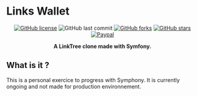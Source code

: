 # Links Wallet

<div align="center">

[![GitHub license](https://img.shields.io/github/license/n-deleforge/links-wallet?style=for-the-badge)](https://github.com/n-deleforge/links-wallet/blob/main/LICENCE)
![GitHub last commit](https://img.shields.io/github/last-commit/n-deleforge/links-wallet?style=for-the-badge)
[![GitHub forks](https://img.shields.io/github/forks/n-deleforge/links-wallet?style=for-the-badge)](https://github.com/n-deleforge/links-wallet/network)
[![GitHub stars](https://img.shields.io/github/stars/n-deleforge/links-wallet?style=for-the-badge)](https://github.com/n-deleforge/links-wallet/stargazers)
[![Paypal](https://img.shields.io/badge/DONATE-PAYPAL.ME-lightgrey?style=for-the-badge)](https://www.paypal.com/paypalme/nicolasdeleforge)

  
**A LinkTree clone made with Symfony.**
</div>


## What is it ?
This is a personal exercice to progress with Symphony. It is currently ongoing and not made for production environnement. 
